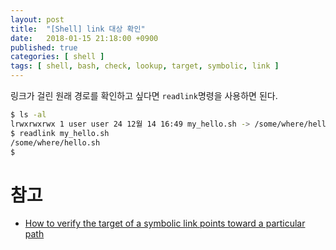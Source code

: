 ```yaml
---
layout: post
title:  "[Shell] link 대상 확인"
date:   2018-01-15 21:18:00 +0900
published: true
categories: [ shell ]
tags: [ shell, bash, check, lookup, target, symbolic, link ]
---
```


링크가 걸린 원래 경로를 확인하고 싶다면 `readlink`명령을 사용하면 된다.

```bash
$ ls -al
lrwxrwxrwx 1 user user 24 12월 14 16:49 my_hello.sh -> /some/where/hello.sh
$ readlink my_hello.sh
/some/where/hello.sh
$
```


# 참고

- [How to verify the target of a symbolic link points toward a particular path](https://unix.stackexchange.com/questions/192294/how-to-verify-the-target-of-a-symbolic-link-points-toward-a-particular-path)
